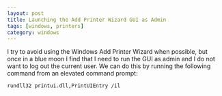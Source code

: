 ```yaml
---
layout: post
title: Launching the Add Printer Wizard GUI as Admin
tags: [windows, printers]
category: windows
---
```

I try to avoid using the Windows Add Printer Wizard when possible, but once in a blue moon I find that I need to run the GUI as admin and I do not want to log out the current user. We can do this by running the following command from an elevated command prompt:

`rundll32 printui.dll,PrintUIEntry /il`
